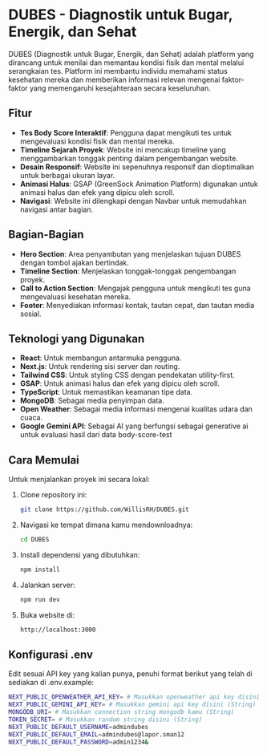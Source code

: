 # DUBES - Diagnostik untuk Bugar, Energik, dan Sehat

DUBES (Diagnostik untuk Bugar, Energik, dan Sehat) adalah platform yang dirancang untuk menilai dan memantau kondisi fisik dan mental melalui serangkaian tes. Platform ini membantu individu memahami status kesehatan mereka dan memberikan informasi relevan mengenai faktor-faktor yang memengaruhi kesejahteraan secara keseluruhan.

## Fitur

- **Tes Body Score Interaktif**: Pengguna dapat mengikuti tes untuk mengevaluasi kondisi fisik dan mental mereka.
- **Timeline Sejarah Proyek**: Website ini mencakup timeline yang menggambarkan tonggak penting dalam pengembangan website.
- **Desain Responsif**: Website ini sepenuhnya responsif dan dioptimalkan untuk berbagai ukuran layar.
- **Animasi Halus**: GSAP (GreenSock Animation Platform) digunakan untuk animasi halus dan efek yang dipicu oleh scroll.
- **Navigasi**: Website ini dilengkapi dengan Navbar untuk memudahkan navigasi antar bagian.

## Bagian-Bagian

- **Hero Section**: Area penyambutan yang menjelaskan tujuan DUBES dengan tombol ajakan bertindak.
- **Timeline Section**: Menjelaskan tonggak-tonggak pengembangan proyek.
- **Call to Action Section**: Mengajak pengguna untuk mengikuti tes guna mengevaluasi kesehatan mereka.
- **Footer**: Menyediakan informasi kontak, tautan cepat, dan tautan media sosial.

## Teknologi yang Digunakan

- **React**: Untuk membangun antarmuka pengguna.
- **Next.js**: Untuk rendering sisi server dan routing.
- **Tailwind CSS**: Untuk styling CSS dengan pendekatan utility-first.
- **GSAP**: Untuk animasi halus dan efek yang dipicu oleh scroll.
- **TypeScript**: Untuk memastikan keamanan tipe data.
- **MongoDB**: Sebagai media penyimpan data.
- **Open Weather**: Sebagai media informasi mengenai kualitas udara dan cuaca.
- **Google Gemini API**: Sebagai AI yang berfungsi sebagai generative ai untuk evaluasi hasil dari data body-score-test

## Cara Memulai

Untuk menjalankan proyek ini secara lokal:

1. Clone repository ini:

   ```bash
   git clone https://github.com/WillisRH/DUBES.git
   ```
2. Navigasi ke tempat dimana kamu mendownloadnya:
   ```bash
   cd DUBES
   ```
3. Install dependensi yang dibutuhkan:
   ```bash
   npm install
   ```
4. Jalankan server:
   ```bash
   npm run dev
   ```
5. Buka website di:
   ```bash
   http://localhost:3000
   ```

## Konfigurasi .env

Edit sesuai API key yang kalian punya, penuhi format berikut yang telah di sediakan di .env.example:
  
  ```bash
  NEXT_PUBLIC_OPENWEATHER_API_KEY= # Masukkan openweather api key disini (String)
NEXT_PUBLIC_GEMINI_API_KEY= # Masukkan gemini api key disini (String)
MONGODB_URI= # Masukkan connection string mongodb kamu (String)
TOKEN_SECRET= # Masukkan random string disini (String)
NEXT_PUBLIC_DEFAULT_USERNAME=admindubes
NEXT_PUBLIC_DEFAULT_EMAIL=admindubes@lapor.sman12
NEXT_PUBLIC_DEFAULT_PASSWORD=admin1234&
```

